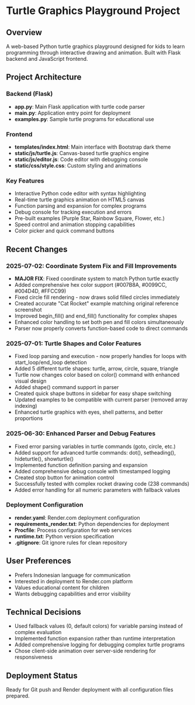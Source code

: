 # Turtle Graphics Playground Project

## Overview
A web-based Python turtle graphics playground designed for kids to learn programming through interactive drawing and animation. Built with Flask backend and JavaScript frontend.

## Project Architecture

### Backend (Flask)
- **app.py**: Main Flask application with turtle code parser
- **main.py**: Application entry point for deployment
- **examples.py**: Sample turtle programs for educational use

### Frontend
- **templates/index.html**: Main interface with Bootstrap dark theme
- **static/js/turtle.js**: Canvas-based turtle graphics engine
- **static/js/editor.js**: Code editor with debugging console
- **static/css/style.css**: Custom styling and animations

### Key Features
- Interactive Python code editor with syntax highlighting
- Real-time turtle graphics animation on HTML5 canvas
- Function parsing and expansion for complex programs
- Debug console for tracking execution and errors
- Pre-built examples (Purple Star, Rainbow Square, Flower, etc.)
- Speed control and animation stopping capabilities
- Color picker and quick command buttons

## Recent Changes

### 2025-07-02: Coordinate System Fix and Fill Improvements
- **MAJOR FIX**: Fixed coordinate system to match Python turtle exactly
- Added comprehensive hex color support (#007B8A, #0099CC, #004D4D, #FFCC99)
- Fixed circle fill rendering - now draws solid filled circles immediately
- Created accurate "Cat Rocket" example matching original reference screenshot
- Improved begin_fill() and end_fill() functionality for complex shapes
- Enhanced color handling to set both pen and fill colors simultaneously
- Parser now properly converts function-based code to direct commands

### 2025-07-01: Turtle Shapes and Color Features
- Fixed loop parsing and execution - now properly handles for loops with start_loop/end_loop detection
- Added 5 different turtle shapes: turtle, arrow, circle, square, triangle
- Turtle now changes color based on color() command with enhanced visual design
- Added shape() command support in parser
- Created quick shape buttons in sidebar for easy shape switching
- Updated examples to be compatible with current parser (removed array indexing)
- Enhanced turtle graphics with eyes, shell patterns, and better proportions

### 2025-06-30: Enhanced Parser and Debug Features  
- Fixed error parsing variables in turtle commands (goto, circle, etc.)
- Added support for advanced turtle commands: dot(), setheading(), hideturtle(), showturtle()
- Implemented function definition parsing and expansion
- Added comprehensive debug console with timestamped logging
- Created stop button for animation control
- Successfully tested with complex rocket drawing code (238 commands)
- Added error handling for all numeric parameters with fallback values

### Deployment Configuration
- **render.yaml**: Render.com deployment configuration
- **requirements_render.txt**: Python dependencies for deployment
- **Procfile**: Process configuration for web services
- **runtime.txt**: Python version specification
- **.gitignore**: Git ignore rules for clean repository

## User Preferences
- Prefers Indonesian language for communication
- Interested in deployment to Render.com platform
- Values educational content for children
- Wants debugging capabilities and error visibility

## Technical Decisions
- Used fallback values (0, default colors) for variable parsing instead of complex evaluation
- Implemented function expansion rather than runtime interpretation
- Added comprehensive logging for debugging complex turtle programs
- Chose client-side animation over server-side rendering for responsiveness

## Deployment Status
Ready for Git push and Render deployment with all configuration files prepared.